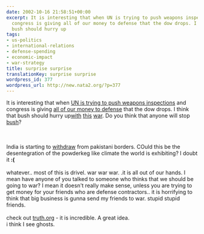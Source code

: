```yaml
---
date: 2002-10-16 21:58:51+00:00
excerpt: It is interesting that when UN is trying to push weapons inspections and
  congress is giving all of our money to defense that the dow drops. I think that
  bush should hurry up
tags:
- us-politics
- international-relations
- defense-spending
- economic-impact
- war-strategy
title: surprise surprise
translationKey: surprise surprise
wordpress_id: 377
wordpress_url: http://new.nata2.org/?p=377
---
```


It is interesting that when <a href="http://www.washingtonpost.com/wp-dyn/articles/A34443-2002Oct16.html">UN is trying to push weapons inspections</a> and congress is giving <a href="http://abcnews.go.com/wire/Politics/reuters20021016_543.html">all of our money to defense</a> that the <a ref="http://finance.yahoo.com/q?d=t&amp;s=^DJI">dow drops</a>. I think that bush should hurry up<a href="http://www.csmonitor.com/2002/1017/p01s04-uspo.html">with</a> <a href="http://www.rferl.org/nca/features/2002/10/16102002153428.asp">this</a> <a href="http://abcnews.go.com/wire/Politics/ap20021016_1635.html">war</a>. Do you think that anyone will stop <a href="http://reuters.com/news_article.jhtml?type=worldnews&amp;StoryID=1586289">bush</a>? 

<br/><br/>
India is starting to <a href="http://www.canada.com/news/story.asp?id=%7BA732E85F-B0F7-4276-927A-DB3ECF84D380%7D">withdraw</a> from pakistani borders. COuld this be the desentegration of the powderkeg like climate the world is exhibiting? I doubt it <b>:(</b><br/><br/>whatever.. most of this is drivel. war war war. .it is all out of our hands. I mean have anyone of you talked to someone who thinks that we should be going to war? I mean it doesn't really make sense, unless you are trying to get money for your friends who are defense contractors.. it is horrifying to think that big business is gunna send my friends to war. stupid stupid friends.<br/><br/>check out <a href="http://www.truth.org">truth.org</a> - it is incredible. A great idea. <br/>i think I see ghosts.